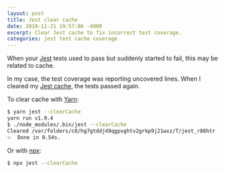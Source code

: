 ```yaml
---
layout: post
title: Jest clear cache
date: 2018-11-21 19:57:06 -4000
excerpt: Clear Jest cache to fix incorrect test coverage.
categories: jest test cache coverage
---
```


When your [Jest](https://jestjs.io/) tests used to pass but suddenly started to fail, this may be related to cache.

In my case, the test coverage was reporting uncovered lines. When I cleared my [Jest cache](https://jestjs.io/docs/en/cli.html#clearcache), the tests passed again.

To clear cache with [Yarn](https://yarnpkg.com/):

```sh
$ yarn jest --clearCache
yarn run v1.9.4
$ ./node_modules/.bin/jest --clearCache
Cleared /var/folders/c8/hg7gtddj49qgpvghtv2grkp9j21wxz/T/jest_r86htr
✨  Done in 0.54s.
```

Or with [npx](https://www.npmjs.com/package/npx):

```sh
$ npx jest --clearCache
```
